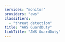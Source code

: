 ```yaml
---
services: "monitor"
providers: "aws"
classifiers:
  - "threat detection"
title: "AWS GuardDuty"
linkTitle: "AWS GuardDuty"
---
```

